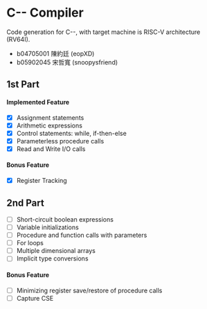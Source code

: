 # C-- Compiler

Code generation for C--, with target machine is RISC-V architecture (RV64I).

- b04705001 陳約廷 (eopXD)
- b05902045 宋哲寬 (snoopysfriend)

## 1st Part

#### Implemented Feature

- [x] Assignment statements 
- [x] Arithmetic expressions
- [x] Control statements: while, if-then-else
- [x] Parameterless procedure calls
- [x] Read and Write I/O calls

#### Bonus Feature

- [x] Register Tracking

## 2nd Part

- [ ] Short-circuit boolean expressions
- [ ] Variable initializations
- [ ] Procedure and function calls with parameters
- [ ] For loops
- [ ] Multiple dimensional arrays
- [ ] Implicit type conversions

#### Bonus Feature

- [ ] Minimizing register save/restore of procedure calls
- [ ] Capture CSE
